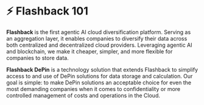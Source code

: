 # ⚡ Flashback 101

**Flashback** is the first agentic AI cloud diversification platform. Serving as an aggregation layer, it enables companies to diversify their data across both centralized and decentralized cloud providers. Leveraging agentic AI and blockchain, we make it cheaper, simpler, and more flexible for companies to store data.

**Flashback DePin** is a technology solution that extends Flashback to simplify access to and use of DePin solutions for data storage and calculation. Our goal is simple: to make DePin solutions an acceptable choice for even the most demanding companies when it comes to confidentiality or more controlled management of costs and operations in the Cloud.

